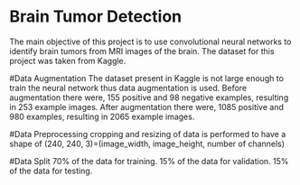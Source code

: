 # Brain Tumor Detection
The main objective of this project is to use convolutional neural networks to identify brain tumors from MRI images of the brain. The dataset for this project was taken from Kaggle.

#Data Augmentation
The dataset present in Kaggle is not large enough to train the neural network thus data augmentation is used. 
Before augmentation there were, 155 positive and 98 negative examples, resulting in 253 example images.
After augmentation there were, 1085 positive and 980 examples, resulting in 2065 example images.

#Data Preprocessing
cropping and resizing of data is performed to have a shape of (240, 240, 3)=(image_width, image_height, number of channels)

#Data Split
70% of the data for training.
15% of the data for validation.
15% of the data for testing.

